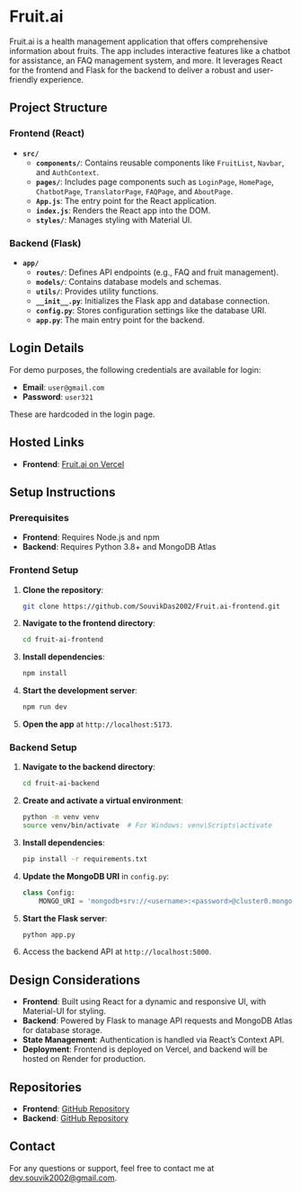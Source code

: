# Fruit.ai

Fruit.ai is a health management application that offers comprehensive information about fruits. The app includes interactive features like a chatbot for assistance, an FAQ management system, and more. It leverages React for the frontend and Flask for the backend to deliver a robust and user-friendly experience.

## Project Structure

### Frontend (React)

- **`src/`**
  - **`components/`**: Contains reusable components like `FruitList`, `Navbar`, and `AuthContext`.
  - **`pages/`**: Includes page components such as `LoginPage`, `HomePage`, `ChatbotPage`, `TranslatorPage`, `FAQPage`, and `AboutPage`.
  - **`App.js`**: The entry point for the React application.
  - **`index.js`**: Renders the React app into the DOM.
  - **`styles/`**: Manages styling with Material UI.

### Backend (Flask)

- **`app/`**
  - **`routes/`**: Defines API endpoints (e.g., FAQ and fruit management).
  - **`models/`**: Contains database models and schemas.
  - **`utils/`**: Provides utility functions.
  - **`__init__.py`**: Initializes the Flask app and database connection.
  - **`config.py`**: Stores configuration settings like the database URI.
  - **`app.py`**: The main entry point for the backend.

## Login Details

For demo purposes, the following credentials are available for login:

- **Email**: `user@gmail.com`
- **Password**: `user321`

These are hardcoded in the login page.

## Hosted Links

- **Frontend**: [Fruit.ai on Vercel](https://fruit-ai-pi.vercel.app/login)

## Setup Instructions

### Prerequisites

- **Frontend**: Requires Node.js and npm
- **Backend**: Requires Python 3.8+ and MongoDB Atlas

### Frontend Setup

1. **Clone the repository**:

    ```bash
    git clone https://github.com/SouvikDas2002/Fruit.ai-frontend.git
    ```

2. **Navigate to the frontend directory**:

    ```bash
    cd fruit-ai-frontend
    ```

3. **Install dependencies**:

    ```bash
    npm install
    ```

4. **Start the development server**:

    ```bash
    npm run dev
    ```

5. **Open the app** at `http://localhost:5173`.

### Backend Setup

1. **Navigate to the backend directory**:

    ```bash
    cd fruit-ai-backend
    ```

2. **Create and activate a virtual environment**:

    ```bash
    python -m venv venv
    source venv/bin/activate  # For Windows: venv\Scripts\activate
    ```

3. **Install dependencies**:

    ```bash
    pip install -r requirements.txt
    ```

4. **Update the MongoDB URI** in `config.py`:

    ```python
    class Config:
        MONGO_URI = 'mongodb+srv://<username>:<password>@cluster0.mongodb.net/faqs?retryWrites=true&w=majority'
    ```

5. **Start the Flask server**:

    ```bash
    python app.py
    ```

6. Access the backend API at `http://localhost:5000`.

## Design Considerations

- **Frontend**: Built using React for a dynamic and responsive UI, with Material-UI for styling.
- **Backend**: Powered by Flask to manage API requests and MongoDB Atlas for database storage.
- **State Management**: Authentication is handled via React’s Context API.
- **Deployment**: Frontend is deployed on Vercel, and backend will be hosted on Render for production.

## Repositories

- **Frontend**: [GitHub Repository](https://github.com/SouvikDas2002/Fruit.ai-frontend.git)
- **Backend**: [GitHub Repository](https://github.com/SouvikDas2002/Fruit.ai-flask-API)

## Contact

For any questions or support, feel free to contact me at [dev.souvik2002@gmail.com](mailto:dev.souvik2002@gmail.com).
